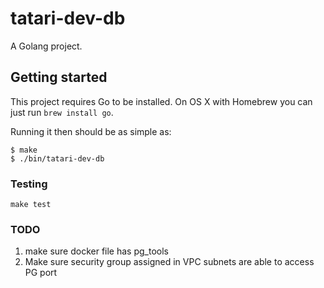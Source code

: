 # tatari-dev-db

A Golang project.

## Getting started

This project requires Go to be installed. On OS X with Homebrew you can just run `brew install go`.

Running it then should be as simple as:

```console
$ make
$ ./bin/tatari-dev-db
```

### Testing

``make test``

### TODO
1) make sure docker file has pg_tools
2) Make sure security group assigned in VPC subnets are able to access PG port